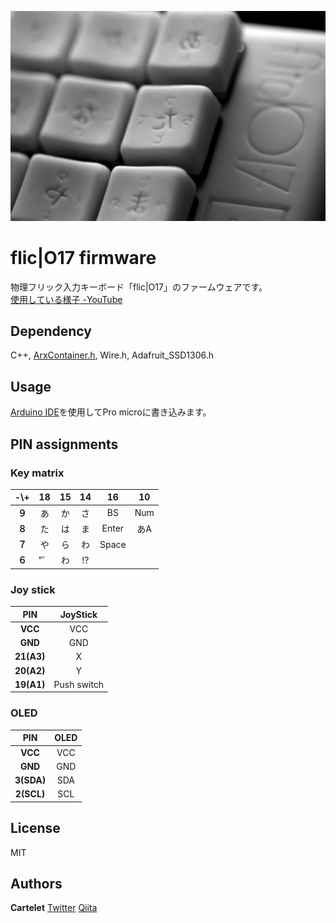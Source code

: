 ![flick|O17](/images/fliclO17.jpg?raw=true)
# flic|O17 firmware
物理フリック入力キーボード「flic|O17」のファームウェアです。  
[使用している様子 -YouTube](https://www.youtube.com/watch?v=WoC2kp0duEk)

## Dependency
C++, [ArxContainer.h](https://github.com/hideakitai/ArxContainer), Wire.h, Adafruit_SSD1306.h

## Usage
[Arduino IDE](https://www.arduino.cc/en/software)を使用してPro microに書き込みます。

## PIN assignments

### Key matrix
|-\\+|18|15|14|16|10|
|:---:|:---:|:---:|:---:|:---:|:---:|
|**９**|あ|か|さ|BS|Num|  
|**８**|た|は|ま|Enter|あA| 
|**７**|や|ら|わ|Space||
|**６**|”゜|わ|!?|||


### Joy stick
|PIN|JoyStick|
|:--:|:--:|
|**VCC**|VCC|
|**GND**|GND|
|**21(A3)**|X|
|**20(A2)**|Y|
|**19(A1)**|Push switch|

### OLED
|PIN|OLED|
|:--:|:--:|
|**VCC**|VCC|
|**GND**|GND|
|**3(SDA)**|SDA|
|**2(SCL)**|SCL|

## License
MIT

## Authors
**Cartelet**
[Twitter](https://twitter.com/_mitaki_/)
[Qiita](https://qiita.com/Cartelet)
